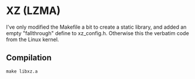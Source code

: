 XZ (LZMA)
=========

I've only modified the Makefile a bit to create a static library, and added an empty "fallthrough" define to xz_config.h.
Otherwise this the verbatim code from the Linux kernel.

Compilation
-----------

```
make libxz.a
```
